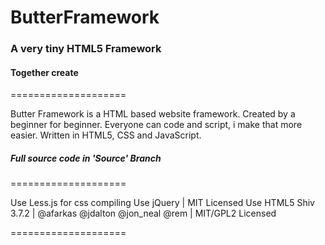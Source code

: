 # ButterFramework

### A very tiny HTML5 Framework

#### Together create 

====================

Butter Framework is a HTML based website framework. Created by a beginner for beginner.
Everyone can code and script, i make that more easier.
Written in HTML5, CSS and JavaScript.

##### Full source code in 'Source' Branch 


====================

Use Less.js for css compiling 
Use jQuery | MIT Licensed
Use HTML5 Shiv 3.7.2 | @afarkas @jdalton @jon_neal @rem | MIT/GPL2 Licensed

====================
